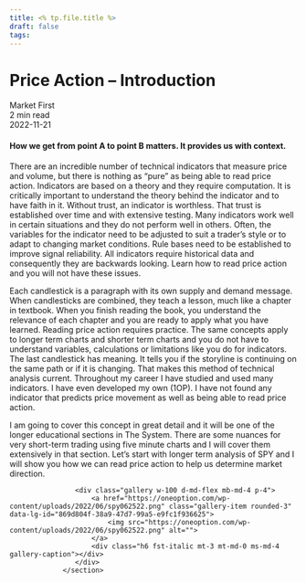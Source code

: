 ```yaml
---
title: <% tp.file.title %>
draft: false
tags:
---
```



<div class="bg-secondary">
<h1 class="py-5 ms-3 ms-md-4 my-0">Price Action – Introduction</h1>
</div>
<div class="d-flex align-items-center flex-wrap text-muted ps-3 ps-md-4 py-3 border-top border-bottom">
<div class="border-end pe-3 me-3">
<span class="badge bg-faded-primary text-primary">
Market First </span>
</div>
<div class="fs-sm pe-3 border-end me-3">2 min read</div>
<div class="fs-sm">
2022-11-21 </div>
</div>
<section class="px-3 px-md-4 py-4">
<h4 class="wp-block-heading">How we get from point A to point B matters. It provides us with context.</h4>
<p>There are an incredible number of technical indicators that measure price and volume, but there is nothing as “pure” as being able to read price action. Indicators are based on a theory and they require computation. It is critically important to understand the theory behind the indicator and to have faith in it. Without trust, an indicator is worthless. That trust is established over time and with extensive testing. Many indicators work well in certain situations and they do not perform well in others. Often, the variables for the indicator need to be adjusted to suit a trader’s style or to adapt to changing market conditions. Rule bases need to be established to improve signal reliability. All indicators require historical data and consequently they are backwards looking. Learn how to read price action and you will not have these issues.</p>
<p>Each candlestick is a paragraph with its own supply and demand message. When candlesticks are combined, they teach a lesson, much like a chapter in textbook. When you finish reading the book, you understand the relevance of each chapter and you are ready to apply what you have learned. Reading price action requires practice. The same concepts apply to longer term charts and shorter term charts and you do not have to understand variables, calculations or limitations like you do for indicators. The last candlestick has meaning. It tells you if the storyline is continuing on the same path or if it is changing. That makes this method of technical analysis current. Throughout my career I have studied and used many indicators. I have even developed my own (1OP). I have not found any indicator that predicts price movement as well as being able to read price action.</p>
<p>I am going to cover this concept in great detail and it will be one of the longer educational sections in The System. There are some nuances for very short-term trading using five minute charts and I will cover them extensively in that section. Let’s start with longer term analysis of SPY and I will show you how we can read price action to help us determine market direction.</p>

                    <div class="gallery w-100 d-md-flex mb-md-4 p-4">
                        <a href="https://oneoption.com/wp-content/uploads/2022/06/spy062522.png" class="gallery-item rounded-3" data-lg-id="869d804f-38a9-47d7-99a5-e9fc1f936625">
                            <img src="https://oneoption.com/wp-content/uploads/2022/06/spy062522.png" alt="">
                        </a>
                        <div class="h6 fst-italic mt-3 mt-md-0 ms-md-4 gallery-caption"></div>
                    </div>
                 </section>
